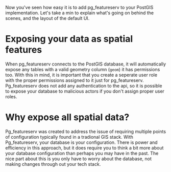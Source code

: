 Now you've seen how easy it is to add pg_featureserv to your PostGIS implementation. Let's take a min to explain what's going on behind the scenes, and the layout of the default UI. 

# Exposing your data as spatial features

When pg_featureserv connects to the PostGIS database, it will automatically expose any tables with a valid geometry column (```geom```) it has permissions too. With this in mind, it is important that you create a seperate user role with the proper permissions assigned to it just for pg_featureserv. Pg_featureserv does not add any authentication to the api, so it is possible to expose your database to malicious actors if you don't assign proper user roles. 

# Why expose all spatial data?

Pg_featureserv was created to address the issue of requiring multiple points of configuration typically found in a tradional GIS stack. With Pg_featureserv, your database is your configuration. There is power and efficiency in this approach, but it does require you to think a bit more about your database configuration than perhaps you may have in the past. The nice part about this is you only have to worry about the database, not making changes through out your tech stack.
